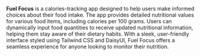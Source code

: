 **Fuel Focus** is a calories-tracking app designed to help users make informed choices about their food intake. The app provides detailed nutritional values for various food items, including calories per 100 grams. Users can dynamically input food quantities to receive updated nutritional information, helping them stay aware of their dietary habits. With a sleek, user-friendly interface styled using Tailwind CSS and DaisyUI, Fuel Focus offers a seamless experience for anyone looking to monitor their nutrition.

